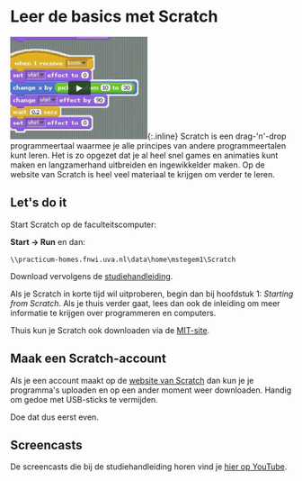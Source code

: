 # Leer de basics met Scratch

![Een afbeelding van Scratch blocks](scratch.png){:.inline} Scratch is een drag-'n'-drop programmeertaal waarmee je alle principes van
andere programmeertalen kunt leren. Het is zo opgezet dat je al heel snel games
en animaties kunt maken en langzamerhand uitbreiden en ingewikkelder maken. Op
de website van Scratch is heel veel materiaal te krijgen om verder te leren.

## Let's do it

Start Scratch op de faculteitscomputer:

**Start &rarr; Run** en dan:

	\\practicum-homes.fnwi.uva.nl\data\home\mstegem1\Scratch

Download vervolgens de [studiehandleiding](http://www.royalsoced.org.uk/cms/files/education/computing_materials/Starting_from_Scratch_LEARNER.pdf).

Als je Scratch in korte tijd wil uitproberen, begin dan bij hoofdstuk 1:
*Starting from Scratch*. Als je thuis verder gaat, lees dan ook de inleiding om
meer informatie te krijgen over programmeren en computers.

Thuis kun je Scratch ook downloaden via de [MIT-site](http://info.scratch.mit.edu/Scratch_1.4_Download).

## Maak een Scratch-account

Als je een account maakt op de [website van Scratch](http://scratch.mit.edu/)
dan kun je je programma's uploaden en op een ander moment weer downloaden.
Handig om gedoe met USB-sticks te vermijden.

Doe dat dus eerst even.

## Screencasts

De screencasts die bij de studiehandleiding horen vind je [hier op YouTube](http://www.youtube.com/user/RSEComputing).
